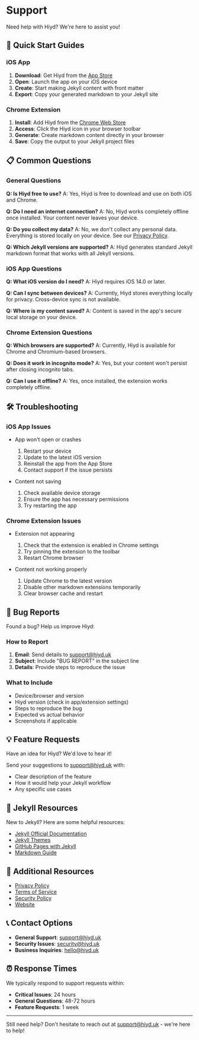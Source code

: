# Support

Need help with Hiyd? We're here to assist you!

## 🚀 Quick Start Guides

### iOS App

1. **Download**: Get Hiyd from the [App Store](https://apps.apple.com/app/hiyd/idXXXXXXXXX)
2. **Open**: Launch the app on your iOS device
3. **Create**: Start making Jekyll content with front matter
4. **Export**: Copy your generated markdown to your Jekyll site

### Chrome Extension

1. **Install**: Add Hiyd from the [Chrome Web Store](https://chrome.google.com/webstore/detail/hiyd/hkeklhoojnogpfmiikadpcmkmpldhpce)
2. **Access**: Click the Hiyd icon in your browser toolbar
3. **Generate**: Create markdown content directly in your browser
4. **Save**: Copy the output to your Jekyll project files

## 📋 Common Questions

### General Questions

**Q: Is Hiyd free to use?**
A: Yes, Hiyd is free to download and use on both iOS and Chrome.

**Q: Do I need an internet connection?**
A: No, Hiyd works completely offline once installed. Your content never leaves your device.

**Q: Do you collect my data?**
A: No, we don't collect any personal data. Everything is stored locally on your device. See our [Privacy Policy](/privacy).

**Q: Which Jekyll versions are supported?**
A: Hiyd generates standard Jekyll markdown format that works with all Jekyll versions.

### iOS App Questions

**Q: What iOS version do I need?**
A: Hiyd requires iOS 14.0 or later.

**Q: Can I sync between devices?**
A: Currently, Hiyd stores everything locally for privacy. Cross-device sync is not available.

**Q: Where is my content saved?**
A: Content is saved in the app's secure local storage on your device.

### Chrome Extension Questions

**Q: Which browsers are supported?**
A: Currently, Hiyd is available for Chrome and Chromium-based browsers.

**Q: Does it work in incognito mode?**
A: Yes, but your content won't persist after closing incognito tabs.

**Q: Can I use it offline?**
A: Yes, once installed, the extension works completely offline.

## 🛠️ Troubleshooting

### iOS App Issues

- App won't open or crashes

    1. Restart your device
    2. Update to the latest iOS version
    3. Reinstall the app from the App Store
    4. Contact support if the issue persists

- Content not saving

    1. Check available device storage
    2. Ensure the app has necessary permissions
    3. Try restarting the app

### Chrome Extension Issues

- Extension not appearing

    1. Check that the extension is enabled in Chrome settings
    2. Try pinning the extension to the toolbar
    3. Restart Chrome browser

- Content not working properly

    1. Update Chrome to the latest version
    2. Disable other markdown extensions temporarily
    3. Clear browser cache and restart

## 🐛 Bug Reports

Found a bug? Help us improve Hiyd:

### How to Report

1. **Email**: Send details to [support@hiyd.uk](mailto:support@hiyd.uk)
2. **Subject**: Include "BUG REPORT" in the subject line
3. **Details**: Provide steps to reproduce the issue

### What to Include

- Device/browser and version
- Hiyd version (check in app/extension settings)
- Steps to reproduce the bug
- Expected vs actual behavior
- Screenshots if applicable

## 💡 Feature Requests

Have an idea for Hiyd? We'd love to hear it!

Send your suggestions to [support@hiyd.uk](mailto:support@hiyd.uk) with:

- Clear description of the feature
- How it would help your Jekyll workflow
- Any specific use cases

## 📖 Jekyll Resources

New to Jekyll? Here are some helpful resources:

- [Jekyll Official Documentation](https://jekyllrb.com/docs/)
- [Jekyll Themes](https://jekyllthemes.io/)
- [GitHub Pages with Jekyll](https://docs.github.com/en/pages/setting-up-a-github-pages-site-with-jekyll)
- [Markdown Guide](https://www.markdownguide.org/)

## 🔗 Additional Resources

- [Privacy Policy](privacy.md)
- [Terms of Service](terms.md)
- [Security Policy](security.md)
- [Website](https://hiyd.uk)

## 📞 Contact Options

- **General Support**: [support@hiyd.uk](mailto:support@hiyd.uk)
- **Security Issues**: [security@hiyd.uk](mailto:security@hiyd.uk)
- **Business Inquiries**: [hello@hiyd.uk](mailto:hello@hiyd.uk)

## ⏰ Response Times

We typically respond to support requests within:

- **Critical Issues**: 24 hours
- **General Questions**: 48-72 hours
- **Feature Requests**: 1 week

---

Still need help? Don't hesitate to reach out at [support@hiyd.uk](mailto:support@hiyd.uk) - we're here to help!

